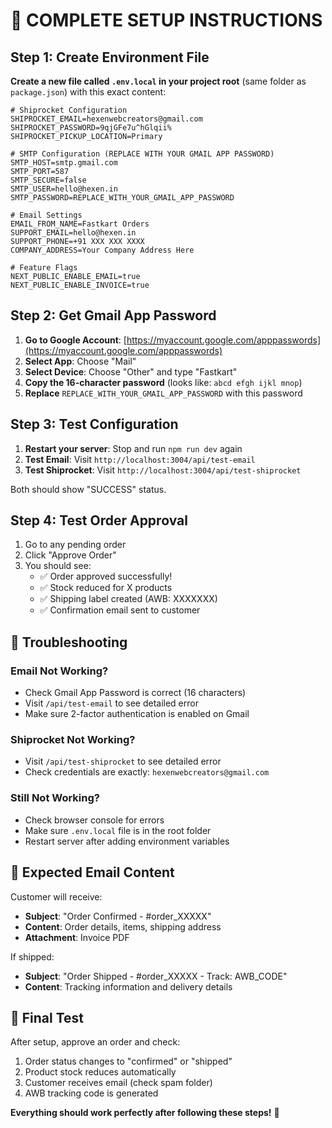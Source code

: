 # 🚀 COMPLETE SETUP INSTRUCTIONS

## Step 1: Create Environment File

**Create a new file called `.env.local` in your project root** (same folder as `package.json`) with this exact content:

```env
# Shiprocket Configuration
SHIPROCKET_EMAIL=hexenwebcreators@gmail.com
SHIPROCKET_PASSWORD=9qjGFe7u^hGlqii%
SHIPROCKET_PICKUP_LOCATION=Primary

# SMTP Configuration (REPLACE WITH YOUR GMAIL APP PASSWORD)
SMTP_HOST=smtp.gmail.com
SMTP_PORT=587
SMTP_SECURE=false
SMTP_USER=hello@hexen.in
SMTP_PASSWORD=REPLACE_WITH_YOUR_GMAIL_APP_PASSWORD

# Email Settings
EMAIL_FROM_NAME=Fastkart Orders
SUPPORT_EMAIL=hello@hexen.in
SUPPORT_PHONE=+91 XXX XXX XXXX
COMPANY_ADDRESS=Your Company Address Here

# Feature Flags
NEXT_PUBLIC_ENABLE_EMAIL=true
NEXT_PUBLIC_ENABLE_INVOICE=true
```

## Step 2: Get Gmail App Password

1. **Go to Google Account**: [https://myaccount.google.com/apppasswords](https://myaccount.google.com/apppasswords)
2. **Select App**: Choose "Mail"
3. **Select Device**: Choose "Other" and type "Fastkart"
4. **Copy the 16-character password** (looks like: `abcd efgh ijkl mnop`)
5. **Replace** `REPLACE_WITH_YOUR_GMAIL_APP_PASSWORD` with this password

## Step 3: Test Configuration

1. **Restart your server**: Stop and run `npm run dev` again
2. **Test Email**: Visit `http://localhost:3004/api/test-email`
3. **Test Shiprocket**: Visit `http://localhost:3004/api/test-shiprocket`

Both should show "SUCCESS" status.

## Step 4: Test Order Approval

1. Go to any pending order
2. Click "Approve Order"
3. You should see:
   - ✅ Order approved successfully!
   - ✅ Stock reduced for X products
   - ✅ Shipping label created (AWB: XXXXXXX)
   - ✅ Confirmation email sent to customer

## 🔧 Troubleshooting

### Email Not Working?
- Check Gmail App Password is correct (16 characters)
- Visit `/api/test-email` to see detailed error
- Make sure 2-factor authentication is enabled on Gmail

### Shiprocket Not Working?
- Visit `/api/test-shiprocket` to see detailed error
- Check credentials are exactly: `hexenwebcreators@gmail.com`

### Still Not Working?
- Check browser console for errors
- Make sure `.env.local` file is in the root folder
- Restart server after adding environment variables

## 📧 Expected Email Content

Customer will receive:
- **Subject**: "Order Confirmed - #order_XXXXX"
- **Content**: Order details, items, shipping address
- **Attachment**: Invoice PDF

If shipped:
- **Subject**: "Order Shipped - #order_XXXXX - Track: AWB_CODE"
- **Content**: Tracking information and delivery details

## 🎯 Final Test

After setup, approve an order and check:
1. Order status changes to "confirmed" or "shipped"
2. Product stock reduces automatically
3. Customer receives email (check spam folder)
4. AWB tracking code is generated

**Everything should work perfectly after following these steps!** 🎉
